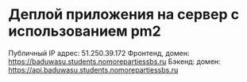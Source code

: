 # Деплой приложения на сервер с использованием pm2

Публичный IP адрес: 51.250.39.172
Фронтенд, домен: https://baduwasu.students.nomorepartiessbs.ru
Бэкенд: домен: https://api.baduwasu.students.nomorepartiessbs.ru
